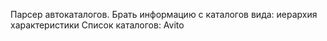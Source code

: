 Парсер автокаталогов.
Брать информацию с каталогов вида:
иерархия
характеристики
Список каталогов:
Avito

